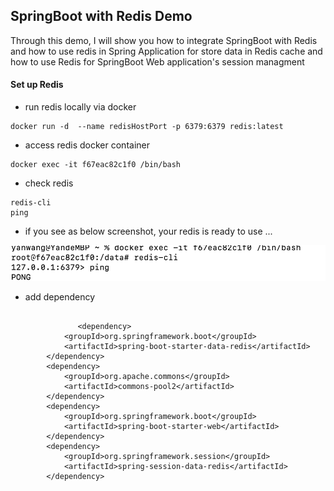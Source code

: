 ## SpringBoot with Redis Demo

Through this demo, I will show you how to integrate SpringBoot with Redis and how to use redis in Spring
Application for store data in Redis cache and how to use Redis for SpringBoot Web application's session managment
 
 
#### Set up Redis 
- run redis locally via docker 
```
docker run -d  --name redisHostPort -p 6379:6379 redis:latest
```

- access redis docker container

```
docker exec -it f67eac82c1f0 /bin/bash
```

- check redis 
```
redis-cli 
ping
```

- if you see as below screenshot, your redis is ready to use ...

 ![image](readme.assets/1.png)
 
- add dependency 
```

               <dependency>
			<groupId>org.springframework.boot</groupId>
			<artifactId>spring-boot-starter-data-redis</artifactId>
		</dependency>
		<dependency>
			<groupId>org.apache.commons</groupId>
			<artifactId>commons-pool2</artifactId>
		</dependency>
		<dependency>
			<groupId>org.springframework.boot</groupId>
			<artifactId>spring-boot-starter-web</artifactId>
		</dependency>
		<dependency>
			<groupId>org.springframework.session</groupId>
			<artifactId>spring-session-data-redis</artifactId>
		</dependency>

```